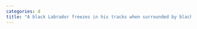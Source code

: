 ```yaml
---
categories: d
title: "A black Labrador freezes in his tracks when surrounded by black cat halloween decorations"
---
```

